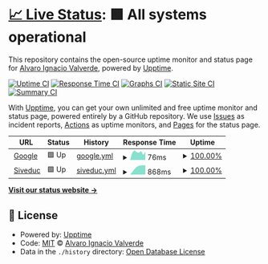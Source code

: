 # [📈 Live Status](https://valrojo.github.io/vigiasiveduc/): <!--live status--> **🟩 All systems operational**

This repository contains the open-source uptime monitor and status page for [Alvaro Ignacio Valverde](https://valrojo.github.io/vigiasiveduc/), powered by [Upptime](https://github.com/upptime/upptime).

[![Uptime CI](https://github.com/Valrojo/vigiasiveduc/workflows/Uptime%20CI/badge.svg)](https://github.com/Valrojo/vigiasiveduc/actions?query=workflow%3A%22Uptime+CI%22)
[![Response Time CI](https://github.com/Valrojo/vigiasiveduc/workflows/Response%20Time%20CI/badge.svg)](https://github.com/Valrojo/vigiasiveduc/actions?query=workflow%3A%22Response+Time+CI%22)
[![Graphs CI](https://github.com/Valrojo/vigiasiveduc/workflows/Graphs%20CI/badge.svg)](https://github.com/Valrojo/vigiasiveduc/actions?query=workflow%3A%22Graphs+CI%22)
[![Static Site CI](https://github.com/Valrojo/vigiasiveduc/workflows/Static%20Site%20CI/badge.svg)](https://github.com/Valrojo/vigiasiveduc/actions?query=workflow%3A%22Static+Site+CI%22)
[![Summary CI](https://github.com/Valrojo/vigiasiveduc/workflows/Summary%20CI/badge.svg)](https://github.com/Valrojo/vigiasiveduc/actions?query=workflow%3A%22Summary+CI%22)

With [Upptime](https://upptime.js.org), you can get your own unlimited and free uptime monitor and status page, powered entirely by a GitHub repository. We use [Issues](https://github.com/Valrojo/vigiasiveduc/issues) as incident reports, [Actions](https://github.com/Valrojo/vigiasiveduc/actions) as uptime monitors, and [Pages](https://valrojo.github.io/vigiasiveduc/) for the status page.

<!--start: status pages-->
<!-- This summary is generated by Upptime (https://github.com/upptime/upptime) -->
<!-- Do not edit this manually, your changes will be overwritten -->
<!-- prettier-ignore -->
| URL | Status | History | Response Time | Uptime |
| --- | ------ | ------- | ------------- | ------ |
| <img alt="" src="https://favicons.githubusercontent.com/www.google.com" height="13"> [Google](https://www.google.com) | 🟩 Up | [google.yml](https://github.com/Valrojo/vigiasiveduc/commits/HEAD/history/google.yml) | <details><summary><img alt="Response time graph" src="./graphs/google/response-time-week.png" height="20"> 76ms</summary><br><a href="https://valrojo.github.io/vigiasiveduc//history/google"><img alt="Response time 76" src="https://img.shields.io/endpoint?url=https%3A%2F%2Fraw.githubusercontent.com%2FValrojo%2Fvigiasiveduc%2FHEAD%2Fapi%2Fgoogle%2Fresponse-time.json"></a><br><a href="https://valrojo.github.io/vigiasiveduc//history/google"><img alt="24-hour response time 76" src="https://img.shields.io/endpoint?url=https%3A%2F%2Fraw.githubusercontent.com%2FValrojo%2Fvigiasiveduc%2FHEAD%2Fapi%2Fgoogle%2Fresponse-time-day.json"></a><br><a href="https://valrojo.github.io/vigiasiveduc//history/google"><img alt="7-day response time 76" src="https://img.shields.io/endpoint?url=https%3A%2F%2Fraw.githubusercontent.com%2FValrojo%2Fvigiasiveduc%2FHEAD%2Fapi%2Fgoogle%2Fresponse-time-week.json"></a><br><a href="https://valrojo.github.io/vigiasiveduc//history/google"><img alt="30-day response time 76" src="https://img.shields.io/endpoint?url=https%3A%2F%2Fraw.githubusercontent.com%2FValrojo%2Fvigiasiveduc%2FHEAD%2Fapi%2Fgoogle%2Fresponse-time-month.json"></a><br><a href="https://valrojo.github.io/vigiasiveduc//history/google"><img alt="1-year response time 76" src="https://img.shields.io/endpoint?url=https%3A%2F%2Fraw.githubusercontent.com%2FValrojo%2Fvigiasiveduc%2FHEAD%2Fapi%2Fgoogle%2Fresponse-time-year.json"></a></details> | <details><summary><a href="https://valrojo.github.io/vigiasiveduc//history/google">100.00%</a></summary><a href="https://valrojo.github.io/vigiasiveduc//history/google"><img alt="All-time uptime 100.00%" src="https://img.shields.io/endpoint?url=https%3A%2F%2Fraw.githubusercontent.com%2FValrojo%2Fvigiasiveduc%2FHEAD%2Fapi%2Fgoogle%2Fuptime.json"></a><br><a href="https://valrojo.github.io/vigiasiveduc//history/google"><img alt="24-hour uptime 100.00%" src="https://img.shields.io/endpoint?url=https%3A%2F%2Fraw.githubusercontent.com%2FValrojo%2Fvigiasiveduc%2FHEAD%2Fapi%2Fgoogle%2Fuptime-day.json"></a><br><a href="https://valrojo.github.io/vigiasiveduc//history/google"><img alt="7-day uptime 100.00%" src="https://img.shields.io/endpoint?url=https%3A%2F%2Fraw.githubusercontent.com%2FValrojo%2Fvigiasiveduc%2FHEAD%2Fapi%2Fgoogle%2Fuptime-week.json"></a><br><a href="https://valrojo.github.io/vigiasiveduc//history/google"><img alt="30-day uptime 100.00%" src="https://img.shields.io/endpoint?url=https%3A%2F%2Fraw.githubusercontent.com%2FValrojo%2Fvigiasiveduc%2FHEAD%2Fapi%2Fgoogle%2Fuptime-month.json"></a><br><a href="https://valrojo.github.io/vigiasiveduc//history/google"><img alt="1-year uptime 100.00%" src="https://img.shields.io/endpoint?url=https%3A%2F%2Fraw.githubusercontent.com%2FValrojo%2Fvigiasiveduc%2FHEAD%2Fapi%2Fgoogle%2Fuptime-year.json"></a></details>
| <img alt="" src="https://favicons.githubusercontent.com/siveducmd.uach.cl" height="13"> [Siveduc](https://siveducmd.uach.cl) | 🟩 Up | [siveduc.yml](https://github.com/Valrojo/vigiasiveduc/commits/HEAD/history/siveduc.yml) | <details><summary><img alt="Response time graph" src="./graphs/siveduc/response-time-week.png" height="20"> 868ms</summary><br><a href="https://valrojo.github.io/vigiasiveduc//history/siveduc"><img alt="Response time 868" src="https://img.shields.io/endpoint?url=https%3A%2F%2Fraw.githubusercontent.com%2FValrojo%2Fvigiasiveduc%2FHEAD%2Fapi%2Fsiveduc%2Fresponse-time.json"></a><br><a href="https://valrojo.github.io/vigiasiveduc//history/siveduc"><img alt="24-hour response time 868" src="https://img.shields.io/endpoint?url=https%3A%2F%2Fraw.githubusercontent.com%2FValrojo%2Fvigiasiveduc%2FHEAD%2Fapi%2Fsiveduc%2Fresponse-time-day.json"></a><br><a href="https://valrojo.github.io/vigiasiveduc//history/siveduc"><img alt="7-day response time 868" src="https://img.shields.io/endpoint?url=https%3A%2F%2Fraw.githubusercontent.com%2FValrojo%2Fvigiasiveduc%2FHEAD%2Fapi%2Fsiveduc%2Fresponse-time-week.json"></a><br><a href="https://valrojo.github.io/vigiasiveduc//history/siveduc"><img alt="30-day response time 868" src="https://img.shields.io/endpoint?url=https%3A%2F%2Fraw.githubusercontent.com%2FValrojo%2Fvigiasiveduc%2FHEAD%2Fapi%2Fsiveduc%2Fresponse-time-month.json"></a><br><a href="https://valrojo.github.io/vigiasiveduc//history/siveduc"><img alt="1-year response time 868" src="https://img.shields.io/endpoint?url=https%3A%2F%2Fraw.githubusercontent.com%2FValrojo%2Fvigiasiveduc%2FHEAD%2Fapi%2Fsiveduc%2Fresponse-time-year.json"></a></details> | <details><summary><a href="https://valrojo.github.io/vigiasiveduc//history/siveduc">100.00%</a></summary><a href="https://valrojo.github.io/vigiasiveduc//history/siveduc"><img alt="All-time uptime 100.00%" src="https://img.shields.io/endpoint?url=https%3A%2F%2Fraw.githubusercontent.com%2FValrojo%2Fvigiasiveduc%2FHEAD%2Fapi%2Fsiveduc%2Fuptime.json"></a><br><a href="https://valrojo.github.io/vigiasiveduc//history/siveduc"><img alt="24-hour uptime 100.00%" src="https://img.shields.io/endpoint?url=https%3A%2F%2Fraw.githubusercontent.com%2FValrojo%2Fvigiasiveduc%2FHEAD%2Fapi%2Fsiveduc%2Fuptime-day.json"></a><br><a href="https://valrojo.github.io/vigiasiveduc//history/siveduc"><img alt="7-day uptime 100.00%" src="https://img.shields.io/endpoint?url=https%3A%2F%2Fraw.githubusercontent.com%2FValrojo%2Fvigiasiveduc%2FHEAD%2Fapi%2Fsiveduc%2Fuptime-week.json"></a><br><a href="https://valrojo.github.io/vigiasiveduc//history/siveduc"><img alt="30-day uptime 100.00%" src="https://img.shields.io/endpoint?url=https%3A%2F%2Fraw.githubusercontent.com%2FValrojo%2Fvigiasiveduc%2FHEAD%2Fapi%2Fsiveduc%2Fuptime-month.json"></a><br><a href="https://valrojo.github.io/vigiasiveduc//history/siveduc"><img alt="1-year uptime 100.00%" src="https://img.shields.io/endpoint?url=https%3A%2F%2Fraw.githubusercontent.com%2FValrojo%2Fvigiasiveduc%2FHEAD%2Fapi%2Fsiveduc%2Fuptime-year.json"></a></details>

<!--end: status pages-->

[**Visit our status website →**](https://valrojo.github.io/vigiasiveduc/)

## 📄 License

- Powered by: [Upptime](https://github.com/upptime/upptime)
- Code: [MIT](./LICENSE) © [Alvaro Ignacio Valverde](https://valrojo.github.io/vigiasiveduc/)
- Data in the `./history` directory: [Open Database License](https://opendatacommons.org/licenses/odbl/1-0/)
